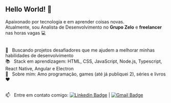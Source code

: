 ## Hello World! 👋
Apaixonado por tecnologia e em aprender coisas novas.
<br/>Atualmente, sou Analista de Desenvolvimento no **Grupo Zelo** e **freelancer** nas horas vagas :computer:

 <br/> :blue_heart: &nbsp; Buscando projetos desafiadores que me ajudem a melhorar minhas habilidades de desenvolvimento 
 <br/> :books: &nbsp; Stack em aprendizagem: HTML, CSS, JavaScript, Node.js, Typescript, React Native, Angular e Electron
 <br/> 💬  &nbsp; Sobre mim: Amo programação, games (até já publiquei 2), séries e livros :heart:
 
 <br/> :mailbox: &nbsp; Entre em contato comigo: [![Linkedin Badge](https://img.shields.io/badge/-ArthurToledo-blue?style=flat-square&logo=Linkedin&logoColor=white&link=https://br.linkedin.com/in/arthur-toledo)](https://br.linkedin.com/in/arthur-toledo) 
| 
[![Gmail Badge](https://img.shields.io/badge/-arthur.toledo741@gmail.com-c14438?style=flat-square&logo=Gmail&logoColor=white&link=mailto:arthur.toledo741@gmail.com)](mailto:arthur.toledo741@gmail.com)
